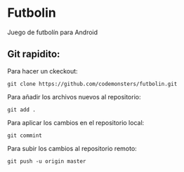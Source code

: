 # Futbolin

Juego de futbolín para Android

## Git rapidito:

Para hacer un ckeckout:
~~~
git clone https://github.com/codemonsters/futbolin.git
~~~

Para añadir los archivos nuevos al repositorio:
~~~
git add .
~~~

Para aplicar los cambios en el repositorio local:
~~~
git commint
~~~

Para subir los cambios al repositorio remoto:
~~~
git push -u origin master
~~~
